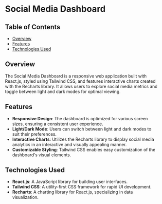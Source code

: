# Social Media Dashboard

## Table of Contents

- [Overview](#overview)
- [Features](#features)
- [Technologies Used](#technologies-used)

## Overview

The Social Media Dashboard is a responsive web application built with React.js, styled using Tailwind CSS, and features interactive charts created with the Recharts library. It allows users to explore social media metrics and toggle between light and dark modes for optimal viewing.

## Features

- **Responsive Design**: The dashboard is optimized for various screen sizes, ensuring a consistent user experience.
- **Light/Dark Mode**: Users can switch between light and dark modes to suit their preferences.
- **Interactive Charts**: Utilizes the Recharts library to display social media analytics in an interactive and visually appealing manner.
- **Customizable Styling**: Tailwind CSS enables easy customization of the dashboard's visual elements.

## Technologies Used

- **React.js**: A JavaScript library for building user interfaces.
- **Tailwind CSS**: A utility-first CSS framework for rapid UI development.
- **Recharts**: A charting library for React.js, specializing in data visualization.
